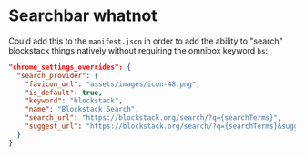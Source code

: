 # Searchbar whatnot

Could add this to the `manifest.json` in order to  add the ability to "search" blockstack things natively
without requiring the omnibox keyword `bs`:

```json
"chrome_settings_overrides": {
  "search_provider": {
    "favicon_url": "assets/images/icon-48.png",
    "is_default": true,
    "keyword": "blockstack",
    "name": "Blockstack Search",
    "search_url": "https://blockstack.org/search/?q={searchTerms}",
    "suggest_url": "https://blockstack.org/search/?q={searchTerms}&suggest=true"
  }
}
``` 

